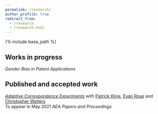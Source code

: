 ```yaml
---
permalink: /research/
author_profile: true
redirect_from:
  - /research
  - /research.html
---
```


{% include base_path %}

## Works in progress 

*Gender Bias in Patent Applications*

## Published and accepted work

[*Adaptive Correspondence Experiments*](https://eml.berkeley.edu//~crwalters/papers/skynet.pdf) with [Patrick Kline](https://eml.berkeley.edu/~pkline/), [Evan Rose](https://ekrose.github.io/) and [Christopher Walters](https://eml.berkeley.edu/~crwalters/)   
To appear in May 2021 *AEA Papers and Proceedings*

